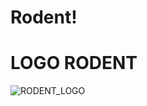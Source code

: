 # Rodent!
# LOGO RODENT
![RODENT_LOGO](https://github.com/NicolaAnnu/Rodent/assets/145975568/ffdb01c8-1097-4a5a-8b5a-3c23e2f4ecb1)


